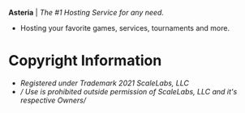 __Asteria__ | *The #1 Hosting Service for any need.*

- Hosting your favorite games, services, tournaments and more.

# Copyright Information

- *Registered under Trademark 2021 ScaleLabs, LLC*
- */ Use is prohibited outside permission of ScaleLabs, LLC and it's respective Owners/*
